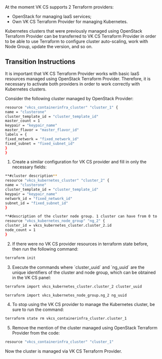 At the moment VK CS supports 2 Terraform providers:

- OpenStack for managing IaaS services;
- Own VK CS Terraform Provider for managing Kubernetes.

Kubernetes clusters that were previously managed using OpenStack Terraform Provider can be transferred to VK CS Terraform Provider in order to be able to use Terraform to configure cluster auto-scaling, work with Node Group, update the version, and so on.

## Transition Instructions

It is important that VK CS Terraform Provider works with basic IaaS resources managed using OpenStack Terraform Provider. Therefore, it is necessary to activate both providers in order to work correctly with Kubernetes clusters.

Consider the following cluster managed by OpenStack Provider:

```bash
resource "vkcs_containerinfra_cluster" "cluster_1" {
name = "clusterone"
cluster_template_id = "cluster_template_id"
master_count = 1
keypair = "keypair_name"
master_flavor = "master_flavor_id"
labels = {
fixed_network = "fixed_network_id"
fixed_subnet = "fixed_subnet_id"
}
}
```

1. Create a similar configuration for VK CS provider and fill in only the necessary fields:

```bash
**#cluster description**
resource "vkcs_kubernetes_cluster" "cluster_2" {
name = "clusterone"
cluster_template_id = "cluster_template_id"
keypair = "keypair_name"
network_id = "fixed_network_id"
subnet_id = "fixed_subnet_id"
}

**#description of the cluster node group. 1 cluster can have from 0 to 100 node groups**
resource "vkcs_kubernetes_node_group" "ng_2" {
cluster_id = vkcs_kubernetes_cluster.cluster_2.id
node_count = 1
}
```

2. If there were no VK CS provider resources in terraform state before, then run the following command:

```bash
terraform init
```

3. Execute the commands where \`cluster_uuid\` and \`ng_uuid\` are the unique identifiers of the cluster and node group, which can be obtained in the VK CS panel:

```bash
terraform import vkcs_kubernetes_cluster.cluster_2 cluster_uuid
```
```bash
terraform import vkcs_kubernetes_node_group.ng_2 ng_uuid
```

4. To stop using the VK CS provider to manage the Kubernetes cluster, be sure to run the command:

```bash
terraform state rm vkcs_containerinfra_cluster.cluster_1
```

5. Remove the mention of the cluster managed using OpenStack Terraform Provider from the code:

```bash
resource "vkcs_containerinfra_cluster" "cluster_1"
```

Now the cluster is managed via VK CS Terraform Provider.
